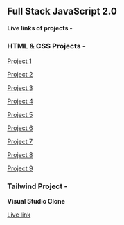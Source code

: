 ## Full Stack JavaScript 2.0

**Live links of projects -**

### HTML & CSS Projects -

[Project 1](https://rafeahmad-html-css-project1.netlify.app/)

[Project 2](https://rafeahmad-html-css-project2.netlify.app/)

[Project 3](https://rafeahmad-html-css-project3.netlify.app/)

[Project 4](https://rafeahmad-html-css-project4.netlify.app/)

[Project 5](https://rafeahmad-html-css-project5.netlify.app/)

[Project 6](https://rafeahmad-html-css-project6.netlify.app/)

[Project 7](https://rafeahmad-html-css-project-7.netlify.app/)

[Project 8](https://rafeahmad-html-css-project8.netlify.app/)

[Project 9](https://rafeahmad-html-css-project9.netlify.app/)



### Tailwind Project -

**Visual Studio Clone** 

[Live link](https://rafeahmad-vscodeclone-tailwindcss.netlify.app/)
